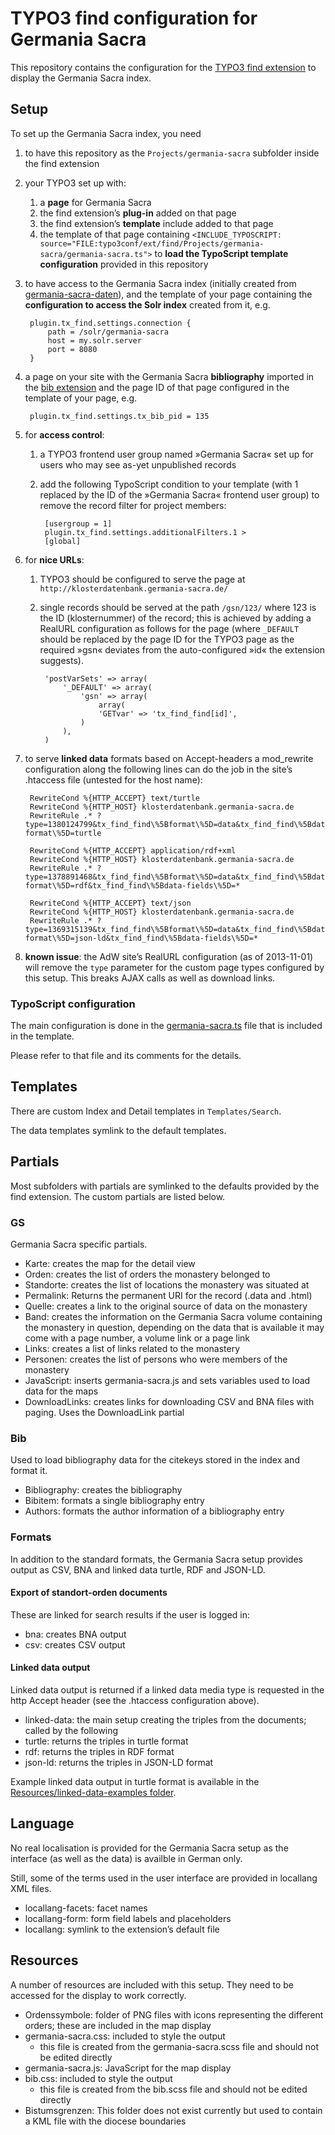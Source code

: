 # TYPO3 find configuration for Germania Sacra
This repository contains the configuration for the [TYPO3 find extension](https://github.com/subugoe/typo3-find) to display the Germania Sacra index.


## Setup
To set up the Germania Sacra index, you need

1. to have this repository as the `Projects/germania-sacra` subfolder inside the find extension

2. your TYPO3 set up with:

	1. a **page** for Germania Sacra
	2. the find extension’s **plug-in** added on that page
	3. the find extension’s **template** include added to that page
	4. the template of that page containing `<INCLUDE_TYPOSCRIPT: source="FILE:typo3conf/ext/find/Projects/germania-sacra/germania-sacra.ts">` to **load the TypoScript template configuration** provided in this repository

3. to have access to the Germania Sacra index (initially created from [germania-sacra-daten](https://github.com/subugoe/germania-sacra-daten/tree/master/klosterdatenbank_neu#indexierung)), and the template of your page containing the **configuration to access the Solr index** created from it, e.g.

		plugin.tx_find.settings.connection {
			path = /solr/germania-sacra
			host = my.solr.server
			port = 8080
		}

4. a page on your site with the Germania Sacra **bibliography** imported in the [bib extension](https://github.com/subugoe/typo3-bib) and the page ID of that page configured in the template of your page, e.g.

		plugin.tx_find.settings.tx_bib_pid = 135

5. for **access control**:

	1. a TYPO3 frontend user group named »Germania Sacra« set up for users who may see as-yet unpublished records

	2. add the following TypoScript condition to your template (with 1 replaced by the ID of the »Germania Sacra« frontend user group) to remove the record filter for project members:

			[usergroup = 1]
			plugin.tx_find.settings.additionalFilters.1 >
			[global]

6. for **nice URLs**:

	1. TYPO3 should be configured to serve the page at `http://klosterdatenbank.germania-sacra.de/`

	2. single records should be served at the path `/gsn/123/` where 123 is the ID (klosternummer) of the record; this is achieved by adding a RealURL configuration as follows for the page (where `_DEFAULT` should be replaced by the page ID for the TYPO3 page as the required »gsn« deviates from the auto-configured »id« the extension suggests).

			'postVarSets' => array(
				'_DEFAULT' => array(
					'gsn' => array(
						array(
						'GETvar' => 'tx_find_find[id]',
					)
				),
			)

7. to serve **linked data** formats based on Accept-headers a mod_rewrite configuration along the following lines can do the job in the site’s .htaccess file (untested for the host name):

		RewriteCond %{HTTP_ACCEPT} text/turtle
		RewriteCond %{HTTP_HOST} klosterdatenbank.germania-sacra.de
		RewriteRule .* ?type=1380124799&tx_find_find\%5Bformat\%5D=data&tx_find_find\%5Bdata-format\%5D=turtle

		RewriteCond %{HTTP_ACCEPT} application/rdf+xml
		RewriteCond %{HTTP_HOST} klosterdatenbank.germania-sacra.de
		RewriteRule .* ?type=1378891468&tx_find_find\%5Bformat\%5D=data&tx_find_find\%5Bdata-format\%5D=rdf&tx_find_find\%5Bdata-fields\%5D=*

		RewriteCond %{HTTP_ACCEPT} text/json
		RewriteCond %{HTTP_HOST} klosterdatenbank.germania-sacra.de
		RewriteRule .* ?type=1369315139&tx_find_find\%5Bformat\%5D=data&tx_find_find\%5Bdata-format\%5D=json-ld&tx_find_find\%5Bdata-fields\%5D=*

8. **known issue**: the AdW site’s RealURL configuration (as of 2013-11-01) will remove the `type` parameter for the custom page types configured by this setup. This breaks AJAX calls as well as download links.



### TypoScript configuration
The main configuration is done in the [germania-sacra.ts](germania-sacra.ts) file that is included in the template.

Please refer to that file and its comments for the details.



## Templates
There are custom Index and Detail templates in `Templates/Search`.

The data templates symlink to the default templates.


## Partials
Most subfolders with partials are symlinked to the defaults provided by the find extension. The custom partials are listed below.

### GS
Germania Sacra specific partials.

* Karte: creates the map for the detail view
* Orden: creates the list of orders the monastery belonged to
* Standorte: creates the list of locations the monastery was situated at
* Permalink: Returns the permanent URI for the record (.data and .html)
* Quelle: creates a link to the original source of data on the monastery
* Band: creates the information on the Germania Sacra volume containing the monastery in question, depending on the data that is available it may come with a page number, a volume link or a page link
* Links: creates a list of links related to the monastery
* Personen: creates the list of persons who were members of the monastery
* JavaScript: inserts germania-sacra.js and sets variables used to load data for the maps
* DownloadLinks: creates links for downloading CSV and BNA files with paging. Uses the DownloadLink partial

### Bib
Used to load bibliography data for the citekeys stored in the index and format it.

* Bibliography: creates the bibliography
* Bibitem: formats a single bibliography entry
* Authors: formats the author information of a bibliography entry

### Formats
In addition to the standard formats, the Germania Sacra setup provides output as CSV, BNA and linked data turtle, RDF and JSON-LD.

#### Export of standort-orden documents
These are linked for search results if the user is logged in:

* bna: creates BNA output
* csv: creates CSV output

#### Linked data output
Linked data output is returned if a linked data media type is requested in the http Accept header (see the .htaccess configuration above).

* linked-data: the main setup creating the triples from the documents; called by the following
* turtle: returns the triples in turtle format
* rdf: returns the triples in RDF format
* json-ld: returns the triples in JSON-LD format

Example linked data output in turtle format is available in the [Resources/linked-data-examples folder](Resources/linked-data-examples).


## Language
No real localisation is provided for the Germania Sacra setup as the interface (as well as the data) is availble in German only.

Still, some of the terms used in the user interface are provided in locallang XML files.

* locallang-facets: facet names
* locallang-form: form field labels and placeholders
* locallang: symlink to the extension’s default file


## Resources
A number of resources are included with this setup. They need to be accessed for the display to work correctly.

* Ordenssymbole: folder of PNG files with icons representing the different orders; these are included in the map display
* germania-sacra.css: included to style the output
	* this file is created from the germania-sacra.scss file and should not be edited directly
* germania-sacra.js: JavaScript for the map display
* bib.css: included to style the output
	* this file is created from the bib.scss file and should not be edited directly
* Bistumsgrenzen: This folder does not exist currently but used to contain a KML file with the diocese boundaries
